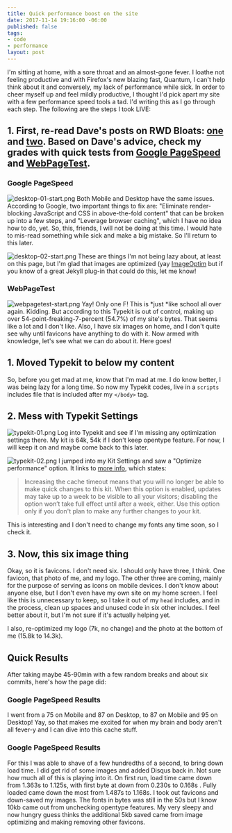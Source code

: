 ```yaml
---
title: Quick performance boost on the site
date: 2017-11-14 19:16:00 -06:00
published: false
tags:
- code
- performance
layout: post
---
```


I'm sitting at home, with a sore throat and an almost-gone fever. I loathe not feeling productive and with Firefox's new blazing fast, Quantum, I can't help think about it and conversely, my lack of performance while sick. In order to cheer myself up and feel mildly productive, I thought I'd pick apart my site with a few performance speed tools a tad. I'd writing this as I go through each step. The following are the steps I took LIVE:

## 1. First, re-read Dave's posts on RWD Bloats: [one](daverupert.com/2014/07/rwd-bloat/) and [two](http://daverupert.com/2014/07/rwd-bloat-part-ii/). Based on Dave's advice, check my grades with quick tests from [Google PageSpeed](https://developers.google.com/speed/pagespeed/insights/) and [WebPageTest](https://www.webpagetest.org/).

### Google PageSpeed

![desktop-01-start.png](/uploads/desktop-01-start.png)
Both Mobile and Desktop have the same issues. According to Google, two important things to fix are: "Eliminate render-blocking JavaScript and CSS in above-the-fold content" that can be broken up into a few steps, and "Leverage browser caching", which I have no idea how to do, yet. So, this, friends, I will not be doing at this time. I would hate to mis-read something while sick and make a big mistake. So I'll return to this later.

![desktop-02-start.png](/uploads/desktop-02-start.png)
These are things I'm not being lazy about, at least on this page, but I'm glad that images are optimized (yay [ImageOptim](https://imageoptim.com/) but if you know of a great Jekyll plug-in that could do this, let me know!

### WebPageTest
![webpagetest-start.png](/uploads/webpagetest-start.png)
Yay! Only one F! This is \*just \*like school all over again. Kidding. But according to this Typekit is out of control, making up over 54-point-freaking-7-percent (54.7%) of my site's bytes. That seems like a lot and I don't like. Also, I have six images on home, and I don't quite see why until favicons have anything to do with it. Now armed with knowledge, let's see what we can do about it. Here goes!

## 1. Moved Typekit to below my content

So, before you get mad at me, know that I'm mad at me. I do know better, I was being lazy for a long time. So now my Typekit codes, live in a `scripts` includes file that is included after my `</body>` tag.

## 2. Mess with Typekit Settings

![typekit-01.png](/uploads/typekit-01.png)
Log into Typekit and see if I'm missing any optimization settings there. My kit is 64k, 54k if I don't keep opentype feature. For now, I will keep it on and maybe come back to this later.

![typekit-02.png](/uploads/typekit-02.png)
I jumped into my Kit Settings and saw a "Optimize performance" option. It links to [more info](https://helpx.adobe.com/typekit/using/optimizing-performance.html), which states:

> Increasing the cache timeout means that you will no longer be able to make quick changes to this kit. When this option is enabled, updates may take up to a week to be visible to all your visitors; disabling the option won’t take full effect until after a week, either. Use this option only if you don't plan to make any further changes to your kit.

This is interesting and I don't need to change my fonts any time soon, so I check it.

## 3. Now, this six image thing

Okay, so it is favicons. I don't need six. I should only have three, I think. One favicon, that photo of me, and my logo. The other three are coming, mainly for the purpose of serving as icons on mobile devices. I don't know about anyone else, but I don't even have my own site on my home screen. I feel like this is unnecessary to keep, so I take it out of my `head` includes, and in the process, clean up spaces and unused code in six other includes. I feel better about it, but I'm not sure if it's actually helping yet.

I also, re-optimized my logo (7k, no change) and the photo at the bottom of me (15.8k to 14.3k).

## Quick Results
After taking maybe 45-90min with a few random breaks and about six commits, here's how the page did: 

### Google PageSpeed Results

I went from a 75 on Mobile and 87 on Desktop, to 87 on Mobile and 95 on Desktop! Yay, so that makes me excited for when my brain and body aren't all fever-y and I can dive into this cache stuff.

### Google PageSpeed Results
For this I was able to shave of a few hundredths of a second, to bring down load time. I did get rid of some images and added Disqus back in. Not sure how much all of this is playing into it. On first run, load time came down from 1.363s to 1.125s, with first byte at down from 0.230s to 0.168s . Fully loaded came down the most from 1.487s to 1.168s. I took out favicons and down-saved my images. The fonts in bytes was still in the 50s but I know 10kb came out from unchecking opentype features. My very sleepy and now hungry guess thinks the additional 5kb saved came from image optimizing and making removing other favicons. 


